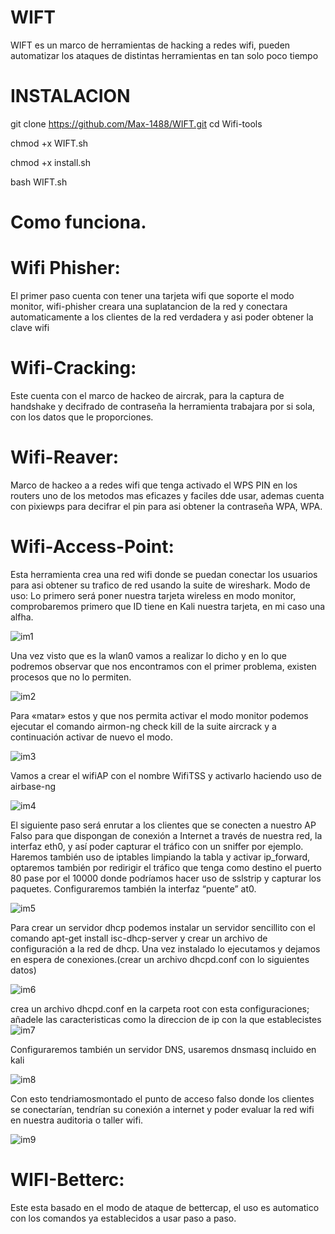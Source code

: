 # WIFT
WIFT  es un marco de  herramientas  de hacking a redes wifi, pueden automatizar los ataques de distintas herramientas en tan solo poco tiempo 

# INSTALACION
git clone https://github.com/Max-1488/WIFT.git
cd Wifi-tools

chmod +x WIFT.sh

chmod +x install.sh

bash WIFT.sh


 # Como funciona.

 # Wifi Phisher: 
El primer paso cuenta con tener una tarjeta wifi que soporte el modo monitor, wifi-phisher creara una suplatancion de la red y conectara automaticamente a los clientes de la red verdadera y asi poder obtener la clave wifi 

 # Wifi-Cracking:
Este cuenta con el marco de hackeo de aircrak, para la captura de handshake y decifrado de contraseña la herramienta trabajara por si sola, con los datos que le proporciones.

 # Wifi-Reaver: 
Marco de hackeo a a redes wifi que tenga activado el WPS PIN en los routers uno de los metodos mas eficazes y faciles dde usar, ademas cuenta con pixiewps para decifrar el pin para asi obtener la contraseña WPA, WPA.

 # Wifi-Access-Point: 
Esta herramienta crea una red wifi donde se puedan conectar los usuarios para asi obtener su trafico de red usando la suite de wireshark.
Modo de uso:
Lo primero será poner nuestra tarjeta wireless en modo monitor, comprobaremos primero que ID tiene en Kali nuestra tarjeta, en mi caso una alfha.

![im1](https://user-images.githubusercontent.com/64449711/97355477-92918400-185c-11eb-8a69-3afd0b2a705a.jpg)

Una vez visto que es la wlan0 vamos a realizar lo dicho y en lo que podremos observar que nos encontramos con el primer problema, existen procesos que no lo permiten.

![im2](https://user-images.githubusercontent.com/64449711/97357023-c1105e80-185e-11eb-8483-1b7f5db55647.jpg)

Para «matar» estos y que nos permita activar el modo monitor podemos ejecutar el comando airmon-ng check kill de la suite aircrack  y a continuación activar de nuevo el modo.

![im3](https://user-images.githubusercontent.com/64449711/97357027-c2418b80-185e-11eb-8cc8-0e7b269dc02d.jpg)

Vamos a crear el wifiAP con el nombre WifiTSS y activarlo haciendo uso de airbase-ng

![im4](https://user-images.githubusercontent.com/64449711/97357031-c40b4f00-185e-11eb-8659-9073a3a55f1b.jpg)

El siguiente paso será enrutar a los clientes que se conecten a nuestro AP Falso para que dispongan de conexión a Internet a través de nuestra red, la interfaz eth0, y así poder capturar el tráfico con un sniffer por ejemplo. Haremos también uso de iptables limpiando la tabla y activar ip_forward, optaremos también por redirigir el tráfico que tenga como destino el puerto 80 pase por el 10000 donde podríamos hacer uso de sslstrip y capturar los paquetes. Configuraremos también la interfaz “puente” at0.

![im5](https://user-images.githubusercontent.com/64449711/97357036-c53c7c00-185e-11eb-92b3-203332ce36ef.jpg)

Para crear un servidor dhcp podemos instalar un servidor sencillito con el comando  apt-get install isc-dhcp-server y crear un archivo de configuración a la red de dhcp. Una vez instalado lo ejecutamos y dejamos en espera de conexiones.(crear un archivo dhcpd.conf con lo siguientes datos)

![im6](https://user-images.githubusercontent.com/64449711/97357039-c66da900-185e-11eb-9c6e-d4e62e39dde7.jpg)

crea un archivo dhcpd.conf en la carpeta root  con  esta configuraciones; añadele las caracteristicas como la direccion de ip con la que establecistes
![im7](https://user-images.githubusercontent.com/64449711/97357047-c9689980-185e-11eb-82f7-dbf6e5ecf3cf.jpg)

Configuraremos también un servidor DNS, usaremos dnsmasq incluido en kali

![im8](https://user-images.githubusercontent.com/64449711/97357054-cbcaf380-185e-11eb-9bc1-95299629f8be.jpg)

Con esto tendriamosmontado el punto de acceso falso donde los clientes se conectarían, tendrían su conexión a internet y poder evaluar la red wifi en nuestra auditoria o taller wifi.

![im9](https://user-images.githubusercontent.com/64449711/97357058-cd94b700-185e-11eb-9f80-c7ba904d125c.jpg)

# WIFI-Betterc: 
Este esta basado en el modo de ataque de bettercap, el uso es automatico con los comandos ya establecidos a usar paso a paso.



